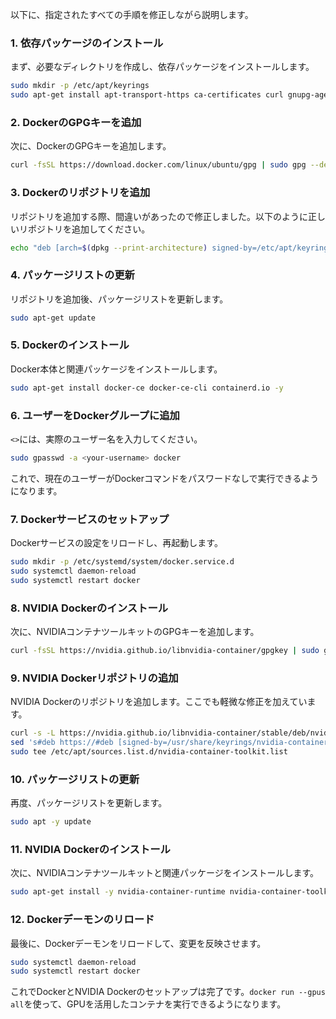 以下に、指定されたすべての手順を修正しながら説明します。

### 1. 依存パッケージのインストール
まず、必要なディレクトリを作成し、依存パッケージをインストールします。

```bash
sudo mkdir -p /etc/apt/keyrings
sudo apt-get install apt-transport-https ca-certificates curl gnupg-agent software-properties-common
```

### 2. DockerのGPGキーを追加
次に、DockerのGPGキーを追加します。

```bash
curl -fsSL https://download.docker.com/linux/ubuntu/gpg | sudo gpg --dearmor -o /etc/apt/keyrings/docker.gpg
```

### 3. Dockerのリポジトリを追加
リポジトリを追加する際、間違いがあったので修正しました。以下のように正しいリポジトリを追加してください。

```bash
echo "deb [arch=$(dpkg --print-architecture) signed-by=/etc/apt/keyrings/docker.gpg] https://download.docker.com/linux/ubuntu $(lsb_release -cs) stable" | sudo tee /etc/apt/sources.list.d/docker.list > /dev/null
```

### 4. パッケージリストの更新
リポジトリを追加後、パッケージリストを更新します。

```bash
sudo apt-get update
```

### 5. Dockerのインストール
Docker本体と関連パッケージをインストールします。

```bash
sudo apt-get install docker-ce docker-ce-cli containerd.io -y
```

### 6. ユーザーをDockerグループに追加
`<>`には、実際のユーザー名を入力してください。

```bash
sudo gpasswd -a <your-username> docker
```

これで、現在のユーザーがDockerコマンドをパスワードなしで実行できるようになります。

### 7. Dockerサービスのセットアップ
Dockerサービスの設定をリロードし、再起動します。

```bash
sudo mkdir -p /etc/systemd/system/docker.service.d
sudo systemctl daemon-reload
sudo systemctl restart docker
```

### 8. NVIDIA Dockerのインストール
次に、NVIDIAコンテナツールキットのGPGキーを追加します。

```bash
curl -fsSL https://nvidia.github.io/libnvidia-container/gpgkey | sudo gpg --dearmor -o /usr/share/keyrings/nvidia-container-toolkit-keyring.gpg
```

### 9. NVIDIA Dockerリポジトリの追加
NVIDIA Dockerのリポジトリを追加します。ここでも軽微な修正を加えています。

```bash
curl -s -L https://nvidia.github.io/libnvidia-container/stable/deb/nvidia-container-toolkit.list | \
sed 's#deb https://#deb [signed-by=/usr/share/keyrings/nvidia-container-toolkit-keyring.gpg] https://#g' | \
sudo tee /etc/apt/sources.list.d/nvidia-container-toolkit.list
```

### 10. パッケージリストの更新
再度、パッケージリストを更新します。

```bash
sudo apt -y update
```

### 11. NVIDIA Dockerのインストール
次に、NVIDIAコンテナツールキットと関連パッケージをインストールします。

```bash
sudo apt-get install -y nvidia-container-runtime nvidia-container-toolkit nvidia-docker2
```

### 12. Dockerデーモンのリロード
最後に、Dockerデーモンをリロードして、変更を反映させます。

```bash
sudo systemctl daemon-reload
sudo systemctl restart docker
```

これでDockerとNVIDIA Dockerのセットアップは完了です。`docker run --gpus all`を使って、GPUを活用したコンテナを実行できるようになります。
